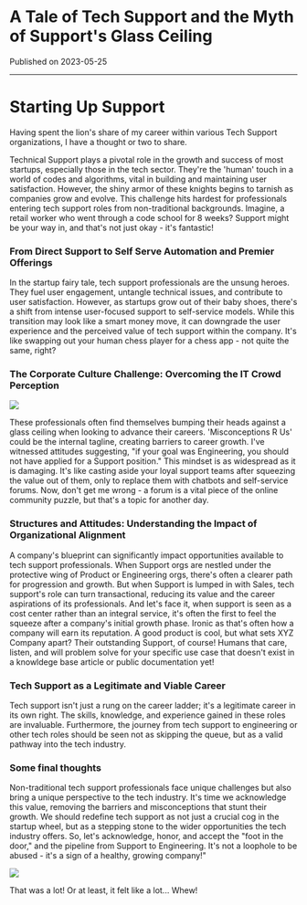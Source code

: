 # A Tale of Tech Support and the Myth of Support's Glass Ceiling

Published on 2023-05-25

---

# Starting Up Support

Having spent the lion's share of my career within various Tech Support organizations, I have a thought or two to share.

Technical Support plays a pivotal role in the growth and success of most startups, especially those in the tech sector. They're the 'human' touch in a world of codes and algorithms, vital in building and maintaining user satisfaction. However, the shiny armor of these knights begins to tarnish as companies grow and evolve. This challenge hits hardest for professionals entering tech support roles from non-traditional backgrounds. Imagine, a retail worker who went through a code school for 8 weeks? Support might be your way in, and that's not just okay - it's fantastic!

### From Direct Support to Self Serve Automation and Premier Offerings

In the startup fairy tale, tech support professionals are the unsung heroes. They fuel user engagement, untangle technical issues, and contribute to user satisfaction. However, as startups grow out of their baby shoes, there's a shift from intense user-focused support to self-service models. While this transition may look like a smart money move, it can downgrade the user experience and the perceived value of tech support within the company. It's like swapping out your human chess player for a chess app - not quite the same, right?

### The Corporate Culture Challenge: Overcoming the IT Crowd Perception

![](https://giphy.com/embed/rcOlpTCkM1GAE)

These professionals often find themselves bumping their heads against a glass ceiling when looking to advance their careers. 'Misconceptions R Us' could be the internal tagline, creating barriers to career growth. I've witnessed attitudes suggesting, "if your goal was Engineering, you should not have applied for a Support position." This mindset is as widespread as it is damaging. It's like casting aside your loyal support teams after squeezing the value out of them, only to replace them with chatbots and self-service forums. Now, don't get me wrong - a forum is a vital piece of the online community puzzle, but that's a topic for another day.

### Structures and Attitudes: Understanding the Impact of Organizational Alignment

A company's blueprint can significantly impact opportunities available to tech support professionals. When Support orgs are nestled under the protective wing of Product or Engineering orgs, there's often a clearer path for progression and growth. But when Support is lumped in with Sales, tech support's role can turn transactional, reducing its value and the career aspirations of its professionals. And let's face it, when support is seen as a cost center rather than an integral service, it's often the first to feel the squeeze after a company's initial growth phase. Ironic as that's often how a company will earn its reputation. A good product is cool, but what sets XYZ Company apart? Their outstanding Support, of course! Humans that care, listen, and will problem solve for your specific use case that doesn't exist in a knowldege base article or public documentation yet!

### Tech Support as a Legitimate and Viable Career

Tech support isn't just a rung on the career ladder; it's a legitimate career in its own right. The skills, knowledge, and experience gained in these roles are invaluable. Furthermore, the journey from tech support to engineering or other tech roles should be seen not as skipping the queue, but as a valid pathway into the tech industry.

### Some final thoughts

Non-traditional tech support professionals face unique challenges but also bring a unique perspective to the tech industry. It's time we acknowledge this value, removing the barriers and misconceptions that stunt their growth. We should redefine tech support as not just a crucial cog in the startup wheel, but as a stepping stone to the wider opportunities the tech industry offers. So, let's acknowledge, honor, and accept the "foot in the door," and the pipeline from Support to Engineering. It's not a loophole to be abused - it's a sign of a healthy, growing company!"

![](https://giphy.com/embed/3krrjoL0vHRaWqwU3k)

That was a lot! Or at least, it felt like a lot... Whew!
